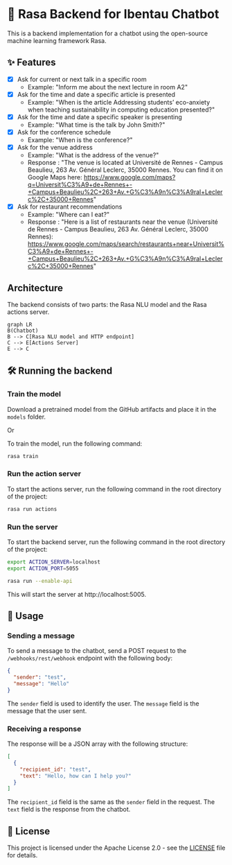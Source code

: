 # 🤖 Rasa Backend for Ibentau Chatbot

This is a backend implementation for a chatbot using the open-source machine learning framework Rasa.

## ✨ Features

- [x] Ask for current or next talk in a specific room
  - Example: "Inform me about the next lecture in room A2"
- [x] Ask for the time and date a specific article is presented
  - Example: "When is the article Addressing students’ eco-anxiety when teaching sustainability in computing education presented?"
- [x] Ask for the time and date a specific speaker is presenting
  - Example: "What time is the talk by John Smith?"
- [x] Ask for the conference schedule
  - Example: "When is the conference?"
- [x] Ask for the venue address
  - Example: "What is the address of the venue?"
  - Response : "The venue is located at Université de Rennes - Campus Beaulieu, 263 Av. Général Leclerc, 35000 Rennes. You can find it on Google Maps here: https://www.google.com/maps?q=Universit%C3%A9+de+Rennes+-+Campus+Beaulieu%2C+263+Av.+G%C3%A9n%C3%A9ral+Leclerc%2C+35000+Rennes"
- [x] Ask for restaurant recommendations
  - Example: "Where can I eat?"
  - Response : "Here is a list of restaurants near the venue (Université de Rennes - Campus Beaulieu, 263 Av. Général Leclerc, 35000 Rennes): https://www.google.com/maps/search/restaurants+near+Universit%C3%A9+de+Rennes+-+Campus+Beaulieu%2C+263+Av.+G%C3%A9n%C3%A9ral+Leclerc%2C+35000+Rennes"
## Architecture

The backend consists of two parts: the Rasa NLU model and the Rasa actions server.

```mermaid
graph LR
B(Chatbot)
B --> C[Rasa NLU model and HTTP endpoint]
C --> E[Actions Server]
E --> C
```

## 🛠️ Running the backend
### Train the model

Download a pretrained model from the GitHub artifacts and place it in the `models` folder.

Or 

To train the model, run the following command:

```bash
rasa train
```

### Run the action server

To start the actions server, run the following command in the root directory of the project:

```bash
rasa run actions
```

### Run the server

To start the backend server, run the following command in the root directory of the project:

```bash
export ACTION_SERVER=localhost
export ACTION_PORT=5055

rasa run --enable-api
```

This will start the server at http://localhost:5005.

## 👷‍ Usage

### Sending a message

To send a message to the chatbot, send a POST request to the `/webhooks/rest/webhook` endpoint with the following body:

```json
{
  "sender": "test",
  "message": "Hello"
}
```

The `sender` field is used to identify the user. The `message` field is the message that the user sent.

### Receiving a response

The response will be a JSON array with the following structure:

```json
[
  {
    "recipient_id": "test",
    "text": "Hello, how can I help you?"
  }
]
```

The `recipient_id` field is the same as the `sender` field in the request. The `text` field is the response from the chatbot.


## 📑 License

This project is licensed under the Apache License 2.0 - see the [LICENSE](LICENSE) file for details.

